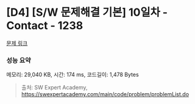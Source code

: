 # [D4] [S/W 문제해결 기본] 10일차 - Contact - 1238 

[문제 링크](https://swexpertacademy.com/main/code/problem/problemDetail.do?contestProbId=AV15B1cKAKwCFAYD) 

### 성능 요약

메모리: 29,040 KB, 시간: 174 ms, 코드길이: 1,478 Bytes



> 출처: SW Expert Academy, https://swexpertacademy.com/main/code/problem/problemList.do